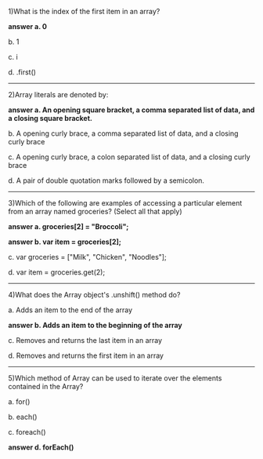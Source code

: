 1)What is the index of the first item in an array?

**answer a. 0**

b. 1

c. i

d. .first()

---

2)Array literals are denoted by:

**answer a. An opening square bracket, a comma separated list of data, and a closing square bracket.**

b. A opening curly brace, a comma separated list of data, and a closing curly brace

c. A opening curly brace, a colon separated list of data, and a closing curly brace

d. A pair of double quotation marks followed by a semicolon.

---

3)Which of the following are examples of accessing a particular element from an array named groceries? (Select all that apply)

**answer a. groceries[2] = "Broccoli";**

**answer b. var item = groceries[2];**

c. var groceries = ["Milk", "Chicken", "Noodles"];

d. var item = groceries.get(2);

---

4)What does the Array object's .unshift() method do?

a. Adds an item to the end of the array

**answer b. Adds an item to the beginning of the array**

c. Removes and returns the last item in an array

d. Removes and returns the first item in an array

---

5)Which method of Array can be used to iterate over the elements contained in the Array?

a. for()

b. each()

c. foreach()

**answer d. forEach()**
